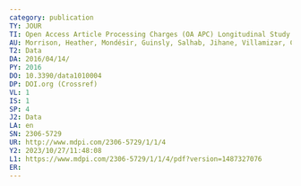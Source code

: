 ```yaml
---
category: publication
TY: JOUR
TI: Open Access Article Processing Charges (OA APC) Longitudinal Study 2015 Preliminary Dataset
AU: Morrison, Heather, Mondésir, Guinsly, Salhab, Jihane, Villamizar, César, Calvé-Genest, Alexis, and Desautels, Lisa
T2: Data
DA: 2016/04/14/
PY: 2016
DO: 10.3390/data1010004
DP: DOI.org (Crossref)
VL: 1
IS: 1
SP: 4
J2: Data
LA: en
SN: 2306-5729
UR: http://www.mdpi.com/2306-5729/1/1/4
Y2: 2023/10/27/11:48:08
L1: https://www.mdpi.com/2306-5729/1/1/4/pdf?version=1487327076
ER: 
---
```

